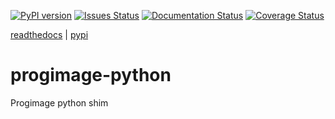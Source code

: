 [![PyPI version](https://badge.fury.io/py/progimage.svg)](https://badge.fury.io/py/progimage) [![Issues Status](https://img.shields.io/github/issues/Nasko29/progimage-python.svg)](https://img.shields.io/github/issues/Nasko29/progimage-python.svg) [![Documentation Status](https://readthedocs.org/projects/progimage-python/badge/?version=latest)](https://progimage-python.readthedocs.io/en/latest/?badge=latest) [![Coverage Status](https://coveralls.io/repos/github/Nasko29/progimage-python/badge.svg?branch=master)](https://coveralls.io/github/Nasko29/progimage-python?branch=master)


[readthedocs](https://progimage-python.readthedocs.io) | [pypi](https://pypi.org/project/progimage/)





# progimage-python
Progimage python shim
